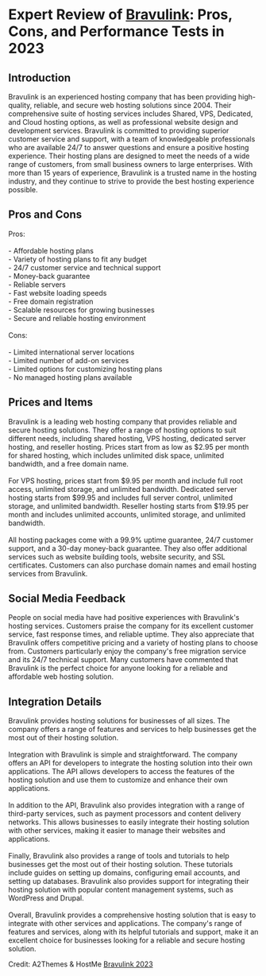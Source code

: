<h1>Expert Review of <a href="https://a2themes.com/bravulink-reviews">Bravulink</a>: Pros, Cons, and Performance Tests in 2023</h1>
<h2>Introduction</h2>
Bravulink is an experienced hosting company that has been providing high-quality, reliable, and secure web hosting solutions since 2004. Their comprehensive suite of hosting services includes Shared, VPS, Dedicated, and Cloud hosting options, as well as professional website design and development services. Bravulink is committed to providing superior customer service and support, with a team of knowledgeable professionals who are available 24/7 to answer questions and ensure a positive hosting experience. Their hosting plans are designed to meet the needs of a wide range of customers, from small business owners to large enterprises. With more than 15 years of experience, Bravulink is a trusted name in the hosting industry, and they continue to strive to provide the best hosting experience possible.
<h2>Pros and Cons</h2>
Pros:<br><br>- Affordable hosting plans<br>- Variety of hosting plans to fit any budget<br>- 24/7 customer service and technical support<br>- Money-back guarantee<br>- Reliable servers<br>- Fast website loading speeds<br>- Free domain registration<br>- Scalable resources for growing businesses<br>- Secure and reliable hosting environment<br><br>Cons:<br><br>- Limited international server locations<br>- Limited number of add-on services<br>- Limited options for customizing hosting plans<br>- No managed hosting plans available
<h2>Prices and Items</h2>
Bravulink is a leading web hosting company that provides reliable and secure hosting solutions. They offer a range of hosting options to suit different needs, including shared hosting, VPS hosting, dedicated server hosting, and reseller hosting. Prices start from as low as $2.95 per month for shared hosting, which includes unlimited disk space, unlimited bandwidth, and a free domain name.<br><br>For VPS hosting, prices start from $9.95 per month and include full root access, unlimited storage, and unlimited bandwidth. Dedicated server hosting starts from $99.95 and includes full server control, unlimited storage, and unlimited bandwidth. Reseller hosting starts from $19.95 per month and includes unlimited accounts, unlimited storage, and unlimited bandwidth.<br><br>All hosting packages come with a 99.9% uptime guarantee, 24/7 customer support, and a 30-day money-back guarantee. They also offer additional services such as website building tools, website security, and SSL certificates. Customers can also purchase domain names and email hosting services from Bravulink.
<h2>Social Media Feedback</h2>
People on social media have had positive experiences with Bravulink's hosting services. Customers praise the company for its excellent customer service, fast response times, and reliable uptime. They also appreciate that Bravulink offers competitive pricing and a variety of hosting plans to choose from. Customers particularly enjoy the company's free migration service and its 24/7 technical support. Many customers have commented that Bravulink is the perfect choice for anyone looking for a reliable and affordable web hosting solution.
<h2>Integration Details</h2>
Bravulink provides hosting solutions for businesses of all sizes. The company offers a range of features and services to help businesses get the most out of their hosting solution. <br><br>Integration with Bravulink is simple and straightforward. The company offers an API for developers to integrate the hosting solution into their own applications. The API allows developers to access the features of the hosting solution and use them to customize and enhance their own applications.<br><br>In addition to the API, Bravulink also provides integration with a range of third-party services, such as payment processors and content delivery networks. This allows businesses to easily integrate their hosting solution with other services, making it easier to manage their websites and applications.<br><br>Finally, Bravulink also provides a range of tools and tutorials to help businesses get the most out of their hosting solution. These tutorials include guides on setting up domains, configuring email accounts, and setting up databases. Bravulink also provides support for integrating their hosting solution with popular content management systems, such as WordPress and Drupal.<br><br>Overall, Bravulink provides a comprehensive hosting solution that is easy to integrate with other services and applications. The company's range of features and services, along with its helpful tutorials and support, make it an excellent choice for businesses looking for a reliable and secure hosting solution.
<p>Credit: A2Themes & HostMe <a href="https://a2themes.com/bravulink-reviews">Bravulink 2023</a></p>